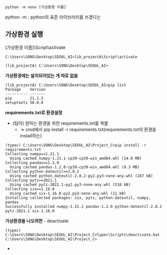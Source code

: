 ```
python -m venv [가상환경 이름]
```

python -m : python의 표준 라이브러리를 쓰겠다는



## **가상환경 실행**

[가상환경 이름]\Script\activate

```ㅇ
C:\Users\SONG\Desktop\SEOUL_AI>lib_projectA\Script\activate

(lib_projectA) C:\Users\SONG\Desktop\SEOUL_AI>
```



**가상환경에는 설치되어있는 게 따로 없음**

```
(lib_projectA) C:\Users\SONG\Desktop\SEOUL_AI>pip list
Package    Version
---------- -------
pip        21.1.3
setuptools 56.0.0
```



**requirements.txt로 환경설정**

- (팀이) 원하는 환경을 위한 requirements.txt를 복붙 
  - -> cmd에서 pip install -r requirements.txt(requirements.txt의 환경을 install하는)

```
(typec) C:\Users\SONG\Desktop\SEOUL_AI\Project_C>pip install -r requirements.txt
Collecting numpy==1.21.1
  Using cached numpy-1.21.1-cp39-cp39-win_amd64.whl (14.0 MB)
Collecting pandas==1.2.0
  Using cached pandas-1.2.0-cp39-cp39-win_amd64.whl (9.3 MB)
Collecting python-dateutil==2.8.2
  Using cached python_dateutil-2.8.2-py2.py3-none-any.whl (247 kB)
Collecting pytz==2021.1
  Using cached pytz-2021.1-py2.py3-none-any.whl (510 kB)
Collecting six==1.16.0
  Using cached six-1.16.0-py2.py3-none-any.whl (11 kB)
Installing collected packages: six, pytz, python-dateutil, numpy, pandas
Successfully installed numpy-1.21.1 pandas-1.2.0 python-dateutil-2.8.2 pytz-2021.1 six-1.16.0
```



**가상환경을 나오려면** - deactivate

```
(typec) C:\Users\SONG\Desktop\SEOUL_AI\Project_C>typec\Scripts\deactivate.bat
C:\Users\SONG\Desktop\SEOUL_AI\Project_C>
```





*
